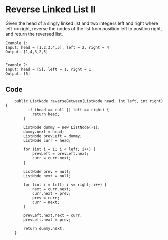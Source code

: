 # Reverse Linked List II

Given the head of a singly linked list and two integers left and right where left <= right, reverse the nodes of the list from position left to position right, and return the reversed list.

    Example 1:
    Input: head = [1,2,3,4,5], left = 2, right = 4
    Output: [1,4,3,2,5]

 
    Example 2:
    Input: head = [5], left = 1, right = 1
    Output: [5]


## Code

```
    public ListNode reverseBetween(ListNode head, int left, int right) {
          if (head == null || left == right) {
            return head;
        }

        ListNode dummy = new ListNode(-1);
        dummy.next = head;
        ListNode prevLeft = dummy;
        ListNode curr = head;

        for (int i = 1; i < left; i++) {
            prevLeft = prevLeft.next;
            curr = curr.next;
        }

        ListNode prev = null;
        ListNode next = null;

        for (int i = left; i <= right; i++) {
            next = curr.next;
            curr.next = prev;
            prev = curr;
            curr = next;
        }

        prevLeft.next.next = curr;
        prevLeft.next = prev;

        return dummy.next;
    }
```